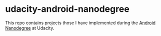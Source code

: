 # udacity-android-nanodegree

This repo contains projects those I have implemented during the [Android Nanodegree](https://de.udacity.com/course/android-developer-nanodegree-by-google--nd801) at Udacity.
